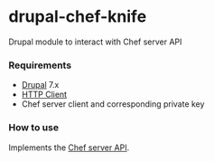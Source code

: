 drupal-chef-knife
=================

Drupal module to interact with Chef server API

### Requirements ###

* [Drupal](http://drupal.org) 7.x
* [HTTP Client](https://drupal.org/project/http_client)
* Chef server client and corresponding private key

### How to use ###

Implements the [Chef server API](http://docs.opscode.com/api_chef_server.html).
